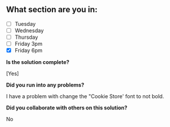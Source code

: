<!--
  CTP STUDENTS
  Use this pull request template to provide assignment submissions.
  If you plan on continuing to work on the code, you can open the
  pull request as a DRAFT. When done open the pull request.
-->

<!--
TITLE: Include your section in the pull request title
 -->

## What section are you in:

- [ ] Tuesday
- [ ] Wednesday
- [ ] Thursday
- [ ] Friday 3pm
- [x] Friday 6pm

**Is the solution complete?**

[Yes]

**Did you run into any problems?**

I have a problem with change the "Cookie Store' font to not bold. 

**Did you collaborate with others on this solution?**

No
